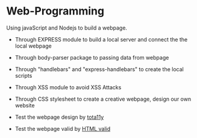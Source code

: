 # Web-Programming
Using javaScript and Nodejs to build a webpage.

* Through EXPRESS module to build a local server and connect the the local webpage
  
* Through body-parser package to passing data from webpage
  
* Through "handlebars" and "express-handlebars" to create the local scripts
  
* Through XSS module to avoid XSS Attacks
  
* Through CSS stylesheet to create a creative webpage, design our own website

* Test the webpage design by  [tota11y](http://khan.github.io/tota11y/)

* Test the webpage valid by  [HTML valid](https://validator.w3.org/#validate_by_input)
